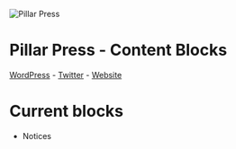 ![Pillar Press](http://pillar.press/assets/img/pillar-press-icon.png)

# Pillar Press - Content Blocks
[WordPress](https://wordpress.org/plugins/pillar-press-content-blocks) - [Twitter](https://twitter.com/PillarPress) - [Website](http://pillar.press)

# Current blocks

- Notices
